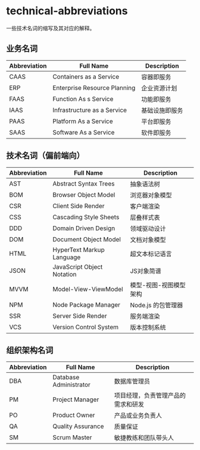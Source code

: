 # technical-abbreviations

一些技术名词的缩写及其对应的解释。

## 业务名词

|Abbreviation|Full Name|Description|
|---|---|---|
|CAAS|Containers as a Service|容器即服务|
|ERP|Enterprise Resource Planning|企业资源计划|
|FAAS|Function As s Service|功能即服务|
|IAAS|Infrastructure as a Service|基础设施即服务|
|PAAS|Platform As a Service|平台即服务|
|SAAS|Software As a Service|软件即服务|

## 技术名词（偏前端向）

|Abbreviation|Full Name|Description|
|---|---|---|
|AST|Abstract Syntax Trees|抽象语法树|
|BOM|Browser Object Model|浏览器对象模型|
|CSR|Client Side Render|客户端渲染|
|CSS|Cascading Style Sheets|层叠样式表|
|DDD|Domain Driven Design|领域驱动设计|
|DOM|Document Object Model|文档对象模型|
|HTML|HyperText Markup Language|超文本标记语言|
|JSON|JavaScript Object Notation|JS对象简谱|
|MVVM|Model-View-ViewModel|模型-视图-视图模型架构|
|NPM|Node Package Manager|Node.js 的包管理器|
|SSR|Server Side Render|服务端渲染|
|VCS|Version Control System|版本控制系统|

## 组织架构名词

|Abbreviation|Full Name|Description|
|---|---|---|
|DBA|Database Administrator|数据库管理员|
|PM|Project Manager|项目经理，负责管理产品的需求和研发|
|PO|Product Owner|产品或业务负责人|
|QA|Quality Assurance|质量保证|
|SM|Scrum Master|敏捷教练和团队带头人|
